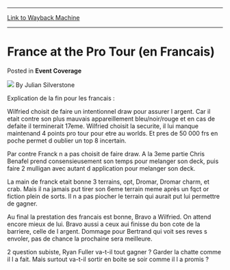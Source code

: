 
---
[Link to Wayback Machine](https://web.archive.org/web/20171124012442/https://magic.wizards.com/en/articles/archive/event-coverage/france-pro-tour-en-francais-2000-01-01)

[_metadata_:author]:- "Julian Silverstone"
[_metadata_:description]:- "Explication de la fin pour les francais : Wilfried choisit de faire un intentionnel draw pour assurer l argent. Car il etait contre son plus mauvais appareillement bleu/noir/rouge et en cas de defaite il terminerait 17eme. Wilfried choisit la securite, il lui manque maintenand 4 points pro tour pour etre au worlds. Et pres de 50 000 frs en poche permet d oublier un top 8 incertain."
[_metadata_:generator]:- "Drupal 7 (http://drupal.org)"
[_metadata_:node]:- "763566"
[_metadata_:publish_date]:- "2000-01-01"
[_metadata_:source]:- "div-main-content"
[_metadata_:title]:- "France at the Pro Tour (en Francais)"
[_metadata_:wayback_capture_timestamp]:- "2017-11-24 01:24:42"
[_metadata_:wayback_raw_url]:- "https://web.archive.org/web/20171124012442id_/https://magic.wizards.com/en/articles/archive/event-coverage/france-pro-tour-en-francais-2000-01-01"
[_metadata_:wayback_url]:- "https://magic.wizards.com/en/articles/archive/event-coverage/france-pro-tour-en-francais-2000-01-01"
---


France at the Pro Tour (en Francais)
====================================



 Posted in **Event Coverage**







![](https://media.magic.wizards.com/styles/auth_small/public/generic-avatar-150_554.png)
By Julian Silverstone











Explication de la fin pour les francais :


Wilfried choisit de faire un intentionnel draw pour assurer l argent. Car il etait contre son plus mauvais appareillement bleu/noir/rouge et en cas de defaite il terminerait 17eme. Wilfried choisit la securite, il lui manque maintenand 4 points pro tour pour etre au worlds. Et pres de 50 000 frs en poche permet d oublier un top 8 incertain.


Par contre Franck n a pas choisit de faire draw. A la 3eme partie Chris Benafel prend consensieusement son temps pour melanger son deck, puis faire 2 mulligan avec autant d application pour melanger son deck.  

La main de franck etait bonne 3 terrains, opt, Dromar, Dromar charm, et crab. Mais il na jamais put tirer son 6eme terrain meme après un fqct or fiction plein de sorts. Il n a pas piocher le terrain qui aurait put lui permettre de gagner.


Au final la prestation des francais est bonne, Bravo a Wilfried. On attend encore mieux de lui. Bravo aussi a ceux aui finisse du bon cote de la barriere, celle de l argent.
Dommage pour Bertrand qui voit ses reves s envoler, pas de chance la prochaine sera meilleure. 


2 question subiste, Ryan Fuller va-t-il tout gagner ? Garder la chatte comme il l a fait. Mais surtout va-t-il sortir en boite se soir comme il l a promis ?







